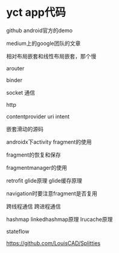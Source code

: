 # yct app代码

github android官方的demo

medium上的google团队的文章



相对布局嵌套和线性布局嵌套，那个慢

arouter

binder 

socket 通信

http

contentprovider uri intent


嵌套滑动的源码

androidx下activity fragment的使用

fragment的恢复和保存

fragmentmanager的使用

retrofit glide原理 glide缓存原理

navigation时要注意fragment是否复用

跨线程通信 跨进程通信

hashmap linkedhashmap原理  lrucache原理

stateflow

https://github.com/LouisCAD/Splitties